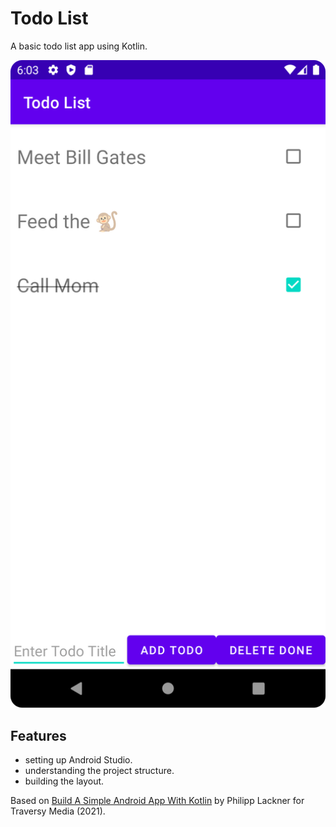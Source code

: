 # Todo List

A basic todo list app using Kotlin.

<p align="center">
<img src="screenshot.png" style="width:528px;max-width: 100%;">
</p>

## Features

- setting up Android Studio.
- understanding the project structure.
- building the layout.

Based on [Build A Simple Android App With Kotlin](https://www.youtube.com/watch?v=BBWyXo-3JGQ) by Philipp Lackner for Traversy Media (2021).
